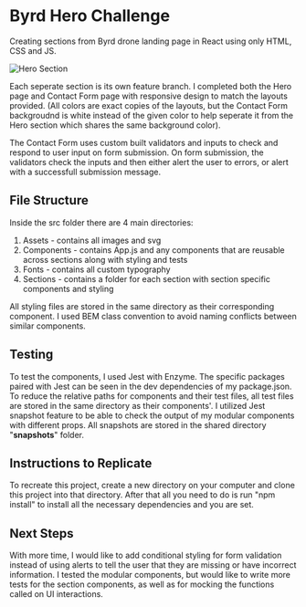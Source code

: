 # Byrd Hero Challenge

Creating sections from Byrd drone landing page in React using only HTML, CSS and JS.

![Hero Section](./assets/hero-section.JPG?raw=true "Hero Section")

Each seperate section is its own feature branch. I completed both the Hero page and Contact Form page with responsive design to match the layouts provided. (All colors are exact copies of the layouts, but the Contact Form backgroudnd is white instead of the given color to help seperate it from the Hero section which shares the same background color).

The Contact Form uses custom built validators and inputs to check and respond to user input on form submission. On form submission, the validators check the inputs and then either alert the user to errors, or alert with a successfull submission message.

## File Structure

Inside the src folder there are 4 main directories:

1. Assets - contains all images and svg
2. Components - contains App.js and any components that are reusable across sections along with styling and tests
3. Fonts - contains all custom typography
4. Sections - contains a folder for each section with section specific components and styling

All styling files are stored in the same directory as their corresponding component. I used BEM class convention to avoid naming conflicts between similar components.

## Testing

To test the components, I used Jest with Enzyme. The specific packages paired with Jest can be seen in the dev dependencies of my package.json. To reduce the relative paths for components and their test files, all test files are stored in the same directory as their components'. I utilized Jest snapshot feature to be able to check the output of my modular components with different props. All snapshots are stored in the shared directory "**snapshots**" folder.

## Instructions to Replicate

To recreate this project, create a new directory on your computer and clone this project into that directory. After that all you need to do is run "npm install" to install all the necessary dependencies and you are set.

## Next Steps

With more time, I would like to add conditional styling for form validation instead of using alerts to tell the user that they are missing or have incorrect information. I tested the modular components, but would like to write more tests for the section components, as well as for mocking the functions called on UI interactions.
